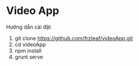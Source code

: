 # Video App

Hướng dẫn cài đặt

1. git clone https://github.com/frzleaf/videoApp.git
2. cd videoApp
3. npm install
4. grunt serve
